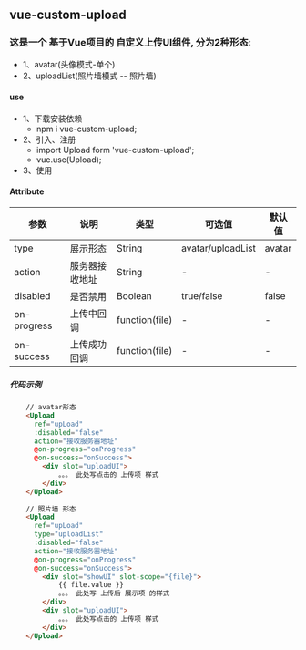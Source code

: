 
## vue-custom-upload

### 这是一个 基于Vue项目的 自定义上传UI组件, 分为2种形态: 
- 1、avatar(头像模式-单个)
- 2、uploadList(照片墙模式 -- 照片墙)
 
#### use
- 1、下载安装依赖 
    - npm i vue-custom-upload;     
- 2、引入、注册     
    - import Upload form 'vue-custom-upload';
    - vue.use(Upload);
- 3、使用

#### Attribute

| 参数 | 说明 | 类型 | 可选值	| 默认值 |
| ------ | ------ | ------ | ------ | ----- |
| type        | 展示形态  | String  | avatar/uploadList | avatar |
| action      | 服务器接收地址 | String | - | - |
| disabled    | 是否禁用 | Boolean | true/false | false |
| on-progress | 上传中回调 | function(file)  | - | - |
| on-success  | 上传成功回调 | function(file) | - | - |

##### 代码示例
```html
    // avatar形态
    <Upload
      ref="upLoad"
      :disabled="false"
      action="接收服务器地址"
      @on-progress="onProgress"
      @on-success="onSuccess">
        <div slot="uploadUI">
            。。。 此处写点击的 上传项 样式
        </div>
    </Upload>
    
    // 照片墙 形态
    <Upload
      ref="upLoad"
      type="uploadList"      
      :disabled="false"
      action="接收服务器地址"
      @on-progress="onProgress"
      @on-success="onSuccess">
        <div slot="showUI" slot-scope="{file}">
            {{ file.value }}
            。。。 此处写 上传后 展示项 的样式
        </div>
        <div slot="uploadUI">
            。。。 此处写点击的 上传项 样式
        </div>
    </Upload>
```



